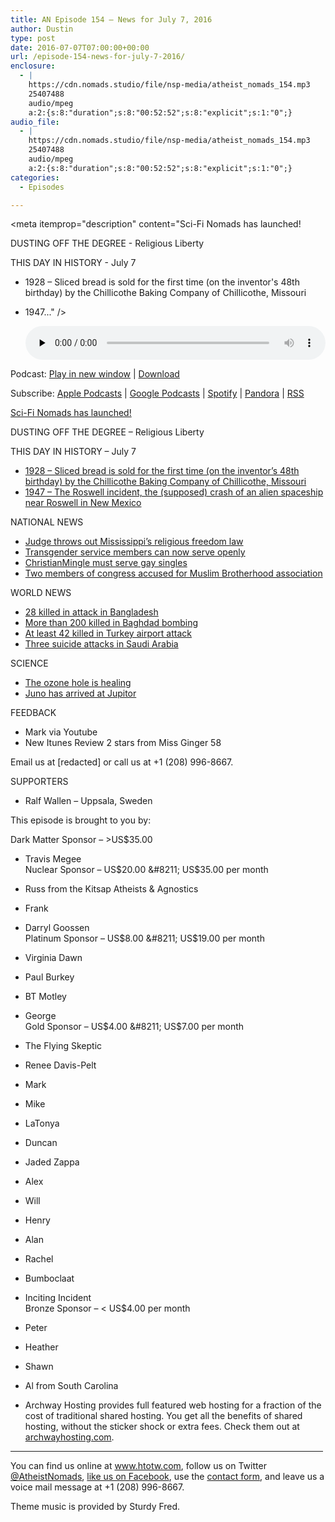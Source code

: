 ```yaml
---
title: AN Episode 154 – News for July 7, 2016
author: Dustin
type: post
date: 2016-07-07T07:00:00+00:00
url: /episode-154-news-for-july-7-2016/
enclosure:
  - |
    https://cdn.nomads.studio/file/nsp-media/atheist_nomads_154.mp3
    25407488
    audio/mpeg
    a:2:{s:8:"duration";s:8:"00:52:52";s:8:"explicit";s:1:"0";}
audio_file:
  - |
    https://cdn.nomads.studio/file/nsp-media/atheist_nomads_154.mp3
    25407488
    audio/mpeg
    a:2:{s:8:"duration";s:8:"00:52:52";s:8:"explicit";s:1:"0";}
categories:
  - Episodes

---
```

<div itemscope itemtype="http://schema.org/AudioObject">
  <meta itemprop="name" content=" episode 154 &#8211; News for July 7, 2016" />
  
  <meta itemprop="uploadDate" content="2016-07-07T01:00:00-06:00" />
  
  <meta itemprop="encodingFormat" content="audio/mpeg" />
  
  <meta itemprop="duration" content="PT52M52S" />
  
  <meta itemprop="description" content="Sci-Fi Nomads has launched!

DUSTING OFF THE DEGREE - Religious Liberty

THIS DAY IN HISTORY - July 7
* 1928 – Sliced bread is sold for the first time (on the inventor's 48th birthday) by the Chillicothe Baking Company of Chillicothe, Missouri
* 1947..." />
  
  <meta itemprop="contentUrl" content="https://dts.podtrac.com/redirect.mp3/cdn.nomads.studio/file/nsp-media/atheist_nomads_154.mp3" />
  
  <meta itemprop="contentSize" content="24.2" />
  </p> 
  
  <div class="powerpress_player" id="powerpress_player_8413">
    <audio class="wp-audio-shortcode" id="audio-5077-157" preload="none" style="width: 100%;" controls="controls"><source type="audio/mpeg" src="https://dts.podtrac.com/redirect.mp3/cdn.nomads.studio/file/nsp-media/atheist_nomads_154.mp3?_=157" /><a href="https://dts.podtrac.com/redirect.mp3/cdn.nomads.studio/file/nsp-media/atheist_nomads_154.mp3">https://dts.podtrac.com/redirect.mp3/cdn.nomads.studio/file/nsp-media/atheist_nomads_154.mp3</a></audio>
  </div>
</div>

<p class="powerpress_links powerpress_links_mp3">
  Podcast: <a href="https://dts.podtrac.com/redirect.mp3/cdn.nomads.studio/file/nsp-media/atheist_nomads_154.mp3" class="powerpress_link_pinw" target="_blank" title="Play in new window" onclick="return powerpress_pinw('https://htotw.com/?powerpress_pinw=5077-podcast');" rel="nofollow">Play in new window</a> | <a href="https://dts.podtrac.com/redirect.mp3/cdn.nomads.studio/file/nsp-media/atheist_nomads_154.mp3" class="powerpress_link_d" title="Download" rel="nofollow" download="atheist_nomads_154.mp3">Download</a>
</p>

<p class="powerpress_links powerpress_subscribe_links">
  Subscribe: <a href="https://podcasts.apple.com/us/podcast/humanists-take-on-the-world/id530050098?mt=2&ls=1" class="powerpress_link_subscribe powerpress_link_subscribe_itunes" target="_blank" title="Subscribe on Apple Podcasts" rel="nofollow">Apple Podcasts</a> | <a href="https://www.google.com/podcasts?feed=aHR0cDovL2F0aGVpc3Rub21hZHMubGlic3luLmNvbS9yc3M%3D" class="powerpress_link_subscribe powerpress_link_subscribe_googleplay" target="_blank" title="Subscribe on Google Podcasts" rel="nofollow">Google Podcasts</a> | <a href="https://open.spotify.com/show/3LzK2xZGike6Tc1GEMtMbr?si=LieN9SNuTpq96smuaUsH8A" class="powerpress_link_subscribe powerpress_link_subscribe_spotify" target="_blank" title="Subscribe on Spotify" rel="nofollow">Spotify</a> | <a href="https://www.pandora.com/podcast/atheist-nomads/PC:10122?corr=62071012&part=ug" class="powerpress_link_subscribe powerpress_link_subscribe_pandora" target="_blank" title="Subscribe on Pandora" rel="nofollow">Pandora</a> | <a href="https://htotw.com/feed/podcast/" class="powerpress_link_subscribe powerpress_link_subscribe_rss" target="_blank" title="Subscribe via RSS" rel="nofollow">RSS</a>
</p>

<a href="http://scifinomads.com" target="_blank" rel="noopener">Sci-Fi Nomads has launched!</a>

DUSTING OFF THE DEGREE &#8211; Religious Liberty

THIS DAY IN HISTORY &#8211; July 7  
* <a href="https://en.wikipedia.org/wiki/Sliced_bread" target="_blank" rel="noopener">1928 – Sliced bread is sold for the first time (on the inventor&#8217;s 48th birthday) by the Chillicothe Baking Company of Chillicothe, Missouri</a>  
* <a href="https://en.wikipedia.org/wiki/Roswell_incident" target="_blank" rel="noopener">1947 – The Roswell incident, the (supposed) crash of an alien spaceship near Roswell in New Mexico</a>

NATIONAL NEWS  
* <a href="https://www.washingtonpost.com/lifestyle/style/us-district-judge-strikes-down-mississippis-religious-freedom-law/2016/07/01/f98dc2ca-3ec9-11e6-a66f-aa6c1883b6b1_story.html" target="_blank" rel="noopener">Judge throws out Mississippi’s religious freedom law</a>  
* <a href="http://www.nbcnews.com/feature/nbc-out/pentagon-lifts-ban-transgender-service-members-serving-openly-n601816" target="_blank" rel="noopener">Transgender service members can now serve openly</a>  
* <a href="http://blogs.wsj.com/law/2016/06/30/christianmingle-com-opens-doors-to-gay-singles-under-settlement/" target="_blank" rel="noopener">ChristianMingle must serve gay singles</a>  
* <a href="http://www.huffingtonpost.com/entry/congress-muslim-brotherhood_us_5772b615e4b0352fed3e0372" target="&quot;_blank" rel="noopener">Two members of congress accused for Muslim Brotherhood association</a>

WORLD NEWS  
* <a href="https://en.wikipedia.org/wiki/2016_Gulshan_attack" target="_blank" rel="noopener">28 killed in attack in Bangladesh</a>  
* <a href="http://www.cnn.com/2016/07/04/middleeast/iraq-baghdad-death-knocks/" target="_blank" rel="noopener">More than 200 killed in Baghdad bombing</a>  
* <a href="http://www.cnn.com/2016/06/29/europe/turkey-attack-up-to-speed/index.html" target="_blank" rel="noopener">At least 42 killed in Turkey airport attack</a>  
* <a href="http://www.slate.com/blogs/the_slatest/2016/07/04/suicide_bombers_strike_three_saudi_cities_as_global_wave_of_terror_continues.html" target="_blank" rel="noopener">Three suicide attacks in Saudi Arabia</a>

SCIENCE  
* <a href="http://science.sciencemag.org/content/early/2016/06/30/science.aae0061" target="_blank" rel="noopener">The ozone hole is healing</a>  
* <a href="https://www.missionjuno.swri.edu/" target="_blank" rel="noopener">Juno has arrived at Jupitor</a>

FEEDBACK  
* Mark via Youtube  
* New Itunes Review 2 stars from Miss Ginger 58

Email us at [redacted] or call us at +1 (208) 996-8667.

SUPPORTERS

* Ralf Wallen &#8211; Uppsala, Sweden

This episode is brought to you by:

Dark Matter Sponsor &#8211; >US$35.00  
* Travis Megee  
Nuclear Sponsor &#8211; US$20.00 &#8211; US$35.00 per month  
* Russ from the Kitsap Atheists & Agnostics  
* Frank  
* Darryl Goossen  
Platinum Sponsor &#8211; US$8.00 &#8211; US$19.00 per month  
* Virginia Dawn  
* Paul Burkey  
* BT Motley  
* George  
Gold Sponsor &#8211; US$4.00 &#8211; US$7.00 per month  
* The Flying Skeptic  
* Renee Davis-Pelt  
* Mark  
* Mike  
* LaTonya  
* Duncan  
* Jaded Zappa  
* Alex  
* Will  
* Henry  
* Alan  
* Rachel  
* Bumboclaat  
* Inciting Incident  
Bronze Sponsor &#8211; < US$4.00 per month  
* Peter  
* Heather  
* Shawn  
* Al from South Carolina

* Archway Hosting provides full featured web hosting for a fraction of the cost of traditional shared hosting. You get all the benefits of shared hosting, without the sticker shock or extra fees. Check them out at <a href="http://archwayhosting.com/" target="_blank" rel="noopener">archwayhosting.com</a>.

<hr width="500" />

You can find us online at <a href="https://www.htotw.com/" target="_blank" rel="noopener">www.htotw.com</a>, follow us on Twitter <a href="https://htotw.com/twitter" target="_blank" rel="noopener">@AtheistNomads</a>, <a href="https://htotw.com/facebook" target="_blank" rel="noopener">like us on Facebook</a>, use the [contact form](https://htotw.com/contact), and leave us a voice mail message at +1 (208) 996-8667.

Theme music is provided by Sturdy Fred.